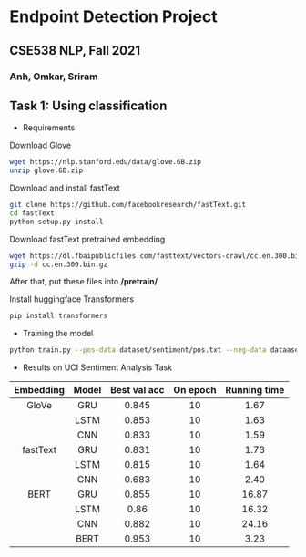 # Endpoint Detection Project

## CSE538 NLP, Fall 2021

### Anh, Omkar, Sriram

## Task 1: Using classification

- Requirements

Download Glove

```bash
wget https://nlp.stanford.edu/data/glove.6B.zip
unzip glove.6B.zip
```

Download and install fastText

```bash
git clone https://github.com/facebookresearch/fastText.git
cd fastText
python setup.py install
```

Download fastText pretrained embedding

```bash
wget https://dl.fbaipublicfiles.com/fasttext/vectors-crawl/cc.en.300.bin.gz
gzip -d cc.en.300.bin.gz
```

After that, put these files into **/pretrain/**

Install huggingface Transformers

```bash
pip install transformers
```

- Training the model

```bash
python train.py --pos-data dataset/sentiment/pos.txt --neg-data dataaset/sentiment/neg.txt --embedding glove --model gru
```

- Results on UCI Sentiment Analysis Task

| Embedding | Model | Best val acc | On epoch | Running time |
| :-------: | :---: | :----------: | :------: | :----------: |
|   GloVe   |  GRU  |    0.845     |    10    |     1.67     |
|           | LSTM  |    0.853     |    10    |     1.63     |
|           |  CNN  |    0.833     |    10    |     1.59     |
| fastText  |  GRU  |    0.831     |    10    |     1.73     |
|           | LSTM  |    0.815     |    10    |     1.64     |
|           |  CNN  |    0.683     |    10    |     2.40     |
|   BERT    |  GRU  |    0.855     |    10    |    16.87     |
|           | LSTM  |     0.86     |    10    |    16.32     |
|           |  CNN  |    0.882     |    10    |    24.16     |
|           | BERT  |    0.953     |    10    |     3.23     |
